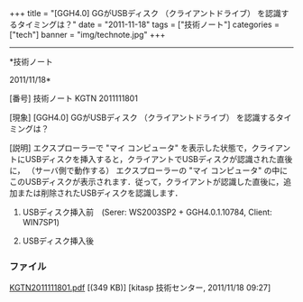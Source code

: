 ﻿+++
title = "[GGH4.0] GGがUSBディスク （クライアントドライブ） を認識するタイミングは？"
date = "2011-11-18"
tags = ["技術ノート"]
categories = ["tech"]
banner = "img/technote.jpg"
+++

-----------------------------------------------------------------------------------------------------------------------------

*技術ノート

2011/11/18*


[番号]
技術ノート KGTN 2011111801

[現象]
[GGH4.0] GGがUSBディスク （クライアントドライブ）
を認識するタイミングは？

[説明]
エクスプローラーで "マイ コンピュータ"
を表示した状態で，クライアントにUSBディスクを挿入すると，クライアントでUSBディスクが認識された直後に，
（サーバ側で動作する） エクスプローラーの "マイ コンピュータ"
の中にこのUSBディスクが表示されます．従って，クライアントが認識した直後に，追加または削除されたUSBディスクを認識します．

1) USBディスク挿入前　(Serer: WS2003SP2 + GGH4.0.1.10784, Client:
WIN7SP1)

2) USBディスク挿入後


### ファイル

 
 


[KGTN2011111801.pdf](http://techreport.kitasp.net/attachments/download/708/KGTN2011111801.pdf)
 [(349 KB)] [kitasp 技術センター, 2011/11/18
09:27]


 


 

